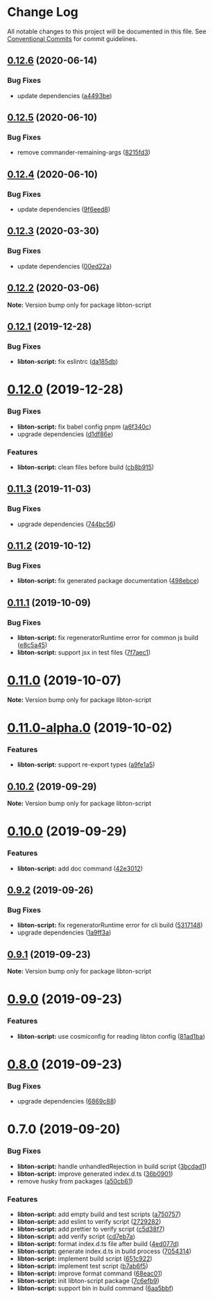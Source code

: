# Change Log

All notable changes to this project will be documented in this file.
See [Conventional Commits](https://conventionalcommits.org) for commit guidelines.

## [0.12.6](https://github.com/libton-project/libton/compare/v0.12.5...v0.12.6) (2020-06-14)


### Bug Fixes

* update dependencies ([a4493be](https://github.com/libton-project/libton/commit/a4493be7291f68a5ebeb6f95e4ba0bd32b774674))





## [0.12.5](https://github.com/libton-project/libton/compare/v0.12.4...v0.12.5) (2020-06-10)


### Bug Fixes

* remove commander-remaining-args ([8215fd3](https://github.com/libton-project/libton/commit/8215fd35d002a4f659beeee64f3cae5c89afa10a))





## [0.12.4](https://github.com/libton-project/libton/compare/v0.12.3...v0.12.4) (2020-06-10)


### Bug Fixes

* update dependencies ([9f6eed8](https://github.com/libton-project/libton/commit/9f6eed8ef8bda92046482de182c68e988f9d013a))





## [0.12.3](https://github.com/libton-project/libton/compare/v0.12.2...v0.12.3) (2020-03-30)


### Bug Fixes

* update dependencies ([00ed22a](https://github.com/libton-project/libton/commit/00ed22ad112a8fa08e01de88a3563884e066535e))





## [0.12.2](https://github.com/libton-project/libton/compare/v0.12.1...v0.12.2) (2020-03-06)

**Note:** Version bump only for package libton-script





## [0.12.1](https://github.com/libton-project/libton/compare/v0.12.0...v0.12.1) (2019-12-28)


### Bug Fixes

* **libton-script:** fix eslintrc ([da185db](https://github.com/libton-project/libton/commit/da185db27cf9de9c81bf96f9530fc8ebef1dd561))





# [0.12.0](https://github.com/libton-project/libton/compare/v0.11.3...v0.12.0) (2019-12-28)


### Bug Fixes

* **libton-script:** fix babel config pnpm ([a6f340c](https://github.com/libton-project/libton/commit/a6f340c56fe825636946bfcc50d987ff220b332f))
* upgrade dependencies ([d1df86e](https://github.com/libton-project/libton/commit/d1df86e7df93ed6895f8cff689dd19034ce65600))


### Features

* **libton-script:** clean files before build ([cb8b915](https://github.com/libton-project/libton/commit/cb8b9156ccb992842b242ac7610a8921120837b4))





## [0.11.3](https://github.com/libton-project/libton/compare/v0.11.2...v0.11.3) (2019-11-03)


### Bug Fixes

* upgrade dependencies ([744bc56](https://github.com/libton-project/libton/commit/744bc5693209b36e78345ec3a575db1d32477090))





## [0.11.2](https://github.com/libton-project/libton/compare/v0.11.1...v0.11.2) (2019-10-12)


### Bug Fixes

* **libton-script:** fix generated package documentation ([498ebce](https://github.com/libton-project/libton/commit/498ebce))





## [0.11.1](https://github.com/libton-project/libton/compare/v0.11.0...v0.11.1) (2019-10-09)


### Bug Fixes

* **libton-script:** fix regeneratorRuntime error for common js build ([e8c5a45](https://github.com/libton-project/libton/commit/e8c5a45))
* **libton-script:** support jsx in test files ([7f7aec1](https://github.com/libton-project/libton/commit/7f7aec1))





# [0.11.0](https://github.com/libton-project/libton/compare/v0.11.0-alpha.1...v0.11.0) (2019-10-07)

**Note:** Version bump only for package libton-script





# [0.11.0-alpha.0](https://github.com/libton-project/libton/compare/v0.10.2...v0.11.0-alpha.0) (2019-10-02)


### Features

* **libton-script:** support re-export types ([a9fe1a5](https://github.com/libton-project/libton/commit/a9fe1a5))





## [0.10.2](https://github.com/libton-project/libton/compare/v0.10.1...v0.10.2) (2019-09-29)

**Note:** Version bump only for package libton-script





# [0.10.0](https://github.com/libton-project/libton/compare/v0.9.2...v0.10.0) (2019-09-29)


### Features

* **libton-script:** add doc command ([42e3012](https://github.com/libton-project/libton/commit/42e3012))





## [0.9.2](https://github.com/libton-project/libton/compare/v0.9.1...v0.9.2) (2019-09-26)


### Bug Fixes

* **libton-script:** fix regeneratorRuntime error for cli build ([5317148](https://github.com/libton-project/libton/commit/5317148))
* upgrade dependencies ([1a9ff3a](https://github.com/libton-project/libton/commit/1a9ff3a))





## [0.9.1](https://github.com/libton-project/libton/compare/v0.9.0...v0.9.1) (2019-09-23)

**Note:** Version bump only for package libton-script





# [0.9.0](https://github.com/libton-project/libton/compare/v0.8.0...v0.9.0) (2019-09-23)


### Features

* **libton-script:** use cosmiconfig for reading libton config ([81ad1ba](https://github.com/libton-project/libton/commit/81ad1ba))





# [0.8.0](https://github.com/libton-project/libton/compare/v0.7.0...v0.8.0) (2019-09-23)


### Bug Fixes

* upgrade dependencies ([6869c88](https://github.com/libton-project/libton/commit/6869c88))





# 0.7.0 (2019-09-20)

### Bug Fixes

- **libton-script:** handle unhandledRejection in build script ([3bcdad1](https://github.com/libton-project/libton/commit/3bcdad1))
- **libton-script:** improve generated index.d.ts ([36b0901](https://github.com/libton-project/libton/commit/36b0901))
- remove husky from packages ([a50cb61](https://github.com/libton-project/libton/commit/a50cb61))

### Features

- **libton-script:** add empty build and test scripts ([a750757](https://github.com/libton-project/libton/commit/a750757))
- **libton-script:** add eslint to verify script ([2729282](https://github.com/libton-project/libton/commit/2729282))
- **libton-script:** add prettier to verify script ([c5d38f7](https://github.com/libton-project/libton/commit/c5d38f7))
- **libton-script:** add verify script ([cd7eb7a](https://github.com/libton-project/libton/commit/cd7eb7a))
- **libton-script:** format index.d.ts file after build ([4ed077d](https://github.com/libton-project/libton/commit/4ed077d))
- **libton-script:** generate index.d.ts in build process ([7054314](https://github.com/libton-project/libton/commit/7054314))
- **libton-script:** implement build script ([651c922](https://github.com/libton-project/libton/commit/651c922))
- **libton-script:** implement test script ([b7ab6f5](https://github.com/libton-project/libton/commit/b7ab6f5))
- **libton-script:** improve format command ([68eac01](https://github.com/libton-project/libton/commit/68eac01))
- **libton-script:** init libton-script package ([7c6efb9](https://github.com/libton-project/libton/commit/7c6efb9))
- **libton-script:** support bin in build command ([6aa5bbf](https://github.com/libton-project/libton/commit/6aa5bbf))
